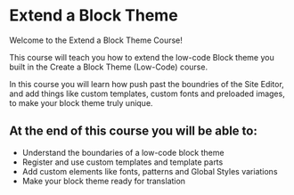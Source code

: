 # Extend a Block Theme

Welcome to the Extend a Block Theme Course!

This course will teach you how to extend the low-code Block theme you built in the Create a Block Theme (Low-Code) course. 

In this course you will learn how push past the boundries of the Site Editor, and add things like custom templates, custom fonts and preloaded images, to make your block theme truly unique.

## At the end of this course you will be able to:
 - Understand the boundaries of a low-code block theme
 - Register and use custom templates and template parts
 - Add custom elements like fonts, patterns and Global Styles variations
 - Make your block theme ready for translation